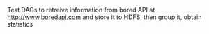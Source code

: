Test DAGs to retreive information from bored API at http://www.boredapi.com and store it to HDFS, then group it, obtain statistics

